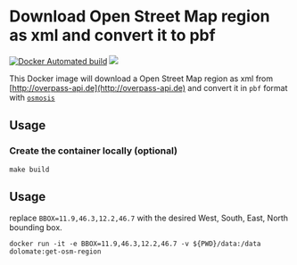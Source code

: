 # Download Open Street Map region as xml and convert it to pbf

[![Docker Automated build](https://img.shields.io/docker/automated/dolomate/get-osm-region.svg)](https://hub.docker.com/r/dolomate/get-osm-region/) [![](https://images.microbadger.com/badges/image/dolomate/get-osm-region.svg)](https://microbadger.com/images/dolomate/get-osm-region "Get your own image badge on microbadger.com")

This Docker image will download a Open Street Map region as xml from [http://overpass-api.de](http://overpass-api.de) and convert it in `pbf` format with [`osmosis`](http://wiki.openstreetmap.org/wiki/Osmosis)

## Usage

### Create the container locally (optional)

`make build`

## Usage

replace `BBOX=11.9,46.3,12.2,46.7` with the desired West, South, East, North bounding box.

`docker run -it -e BBOX=11.9,46.3,12.2,46.7 -v ${PWD}/data:/data dolomate:get-osm-region`
